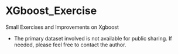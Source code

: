 # XGboost_Exercise
Small Exercises and Improvements on Xgboost
* The primary dataset involved is not available for public sharing. If needed, please feel free to contact the author.
